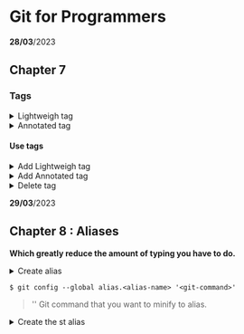 # Git for Programmers
__28/03__/2023
## Chapter 7
### Tags 

<details>
<summary>Lightweigh tag</summary>

1. Temporary tag is something that cannot be changed. 
1. It is possible to set a name.
- Lightweight tag is mainly used in temporary local workspaces.
</details>

<details>
<summary>Annotated tag</summary>

1. It is possible to attach the name and email of the person who performed and the date.
1. It is possible to set a name.
1. It is possible to attach a comment.
1. It is possible to attach a signature.
- Annotated tag becomes important when there is a plan to mark important commits. It is usually used to mark commits used for release and can also add annotations alongside.
</details>

#### Use tags





<details>
<summary>Add Lightweigh tag</summary>

<details>
<summary>Add tag</summary>

```
 $ git tag < tagname >
```

</details>

<details>
<summary>Tag command without parameters</summary>

- Show tag list

```
 $ git tag 
```
</details>


<details>
<summary>Show history  </summary>

``` 
$ git log --decorate
```

</details>

</details>

<details>
<summary>Add Annotated tag</summary>

<details>
<summary>Add tag</summary>

```
 $ git tag -a < tagname >
```

</details>

<details>
<summary>Just created a tag and added a comment</summary>

``` 
$ git tag -am "commit" < tagname >
```

</details>


<details>
<summary>Displays a list of tags and comments.</summary>

``` 
$ git tag -n
```

</details>



</details>


<details>
<summary>Delete tag</summary>

``` 
$ git tag -d < tagname >
```

</details>

__29/03__/2023
## Chapter 8 : Aliases
__Which greatly reduce the amount of typing you have to do.__
<details>
<summary>Create alias</sumamary>


```
$ git config --global alias.<alias-name> '<git-command>'
```

> '<git-command>' Git command that you want to minify to alias.


</details>



<details>
<summary>Create the st alias</summary>

```
$git config --global alias.st status
``` 

</detail>



<details>
<summary>Create a branch and 
check it out</summary>

```
$git config --global alias.bc checkout -b 
$git config --global alias.cb checkout -b 
``` 

> The important thing to notice here is that your alias can take one or more flags. 

</detail>



<details>
<summary>A lot commits everything and waits for a message</summary>

```
$git config --global alias.cam commit -a -m
``` 

</detail>

<details>
<summary>Commits everything along with the message you give it</summary>

```
$git cam  "Here is you message"
``` 

</detail>


<details>
<summary>Offers me an alternative to log --oneline that gives much more information</summary>

```
$git config –global alias.lg log --graph --pretty=format:'%Cred%h%Creset 
-%C(yellow)%d%Creset %s %Cgreen(%cr) %C(yellow)<%an>%Creset' --abbrev-commit
``` 

</detail>


<details>
<summary>Opens the global configuration file in your editor</summary>

```
$git config --edit --global
``` 

- Note :
>  You can add aliases directly here if you like.
>  If you are going to use more than one flag

```
$git config --global alias.nx "log --name-only --oneline"
```

</detail>

<details>
<summary>Summarry</summary>

Aliases are a convenient way to shorten otherwise lengthy commands. You create an 
alias with this sequence:
-  Enter git
-  Enter the keyword config
-  Enter the flag --global
-  Enter the keyword alias followed by a period and then the alias itself
-  Enter the command you are aliasing
You can access the configuration file directly with:

```
git config --edit --global
```

Aliases are simple, easy, and incredibly useful when working at the command line

</detail>

